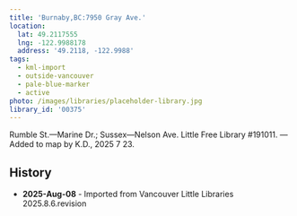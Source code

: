 ```yaml
---
title: 'Burnaby,BC:7950 Gray Ave.'
location:
  lat: 49.2117555
  lng: -122.9988178
  address: '49.2118, -122.9988'
tags:
  - kml-import
  - outside-vancouver
  - pale-blue-marker
  - active
photo: /images/libraries/placeholder-library.jpg
library_id: '00375'
---
```

Rumble St.—Marine Dr.; Sussex—Nelson Ave.
Little Free Library #191011.
—Added to map by K.D., 2025 7 23.

## History
- **2025-Aug-08** - Imported from Vancouver Little Libraries 2025.8.6.revision
